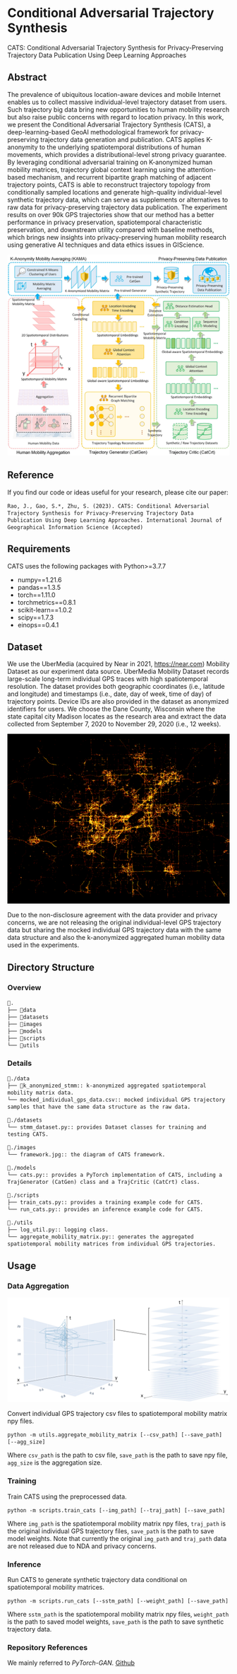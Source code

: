 # Conditional Adversarial Trajectory Synthesis

CATS: Conditional Adversarial Trajectory Synthesis for Privacy-Preserving Trajectory Data Publication Using Deep Learning Approaches

## Abstract
The prevalence of ubiquitous location-aware devices and mobile Internet enables us to collect massive individual-level trajectory dataset from users. Such trajectory big data bring new opportunities to human mobility research but also raise public concerns with regard to location privacy. In this work, we present the Conditional Adversarial Trajectory Synthesis (CATS), a deep-learning-based GeoAI methodological framework for privacy-preserving trajectory data generation and publication. CATS applies K-anonymity to the underlying spatiotemporal distributions of human movements, which provides a distributional-level strong privacy guarantee. By leveraging conditional adversarial training on K-anonymized human mobility matrices, trajectory global context learning using the attention-based mechanism, and recurrent bipartite graph matching of adjacent trajectory points, CATS is able to reconstruct trajectory topology from conditionally sampled locations and generate high-quality individual-level synthetic trajectory data, which can serve as supplements or alternatives to raw data for privacy-preserving trajectory data publication. The experiment results on over 90k GPS trajectories show that our method has a better performance in privacy preservation, spatiotemporal characteristic preservation, and downstream utility compared with baseline methods, which brings new insights into privacy-preserving human mobility research using generative AI techniques and data ethics issues in GIScience.


<p align="center">
    <img src="images/framework.jpg" alt="CATS framework" >
</p>

## Reference
If you find our code or ideas useful for your research, please cite our paper:

```
Rao, J., Gao, S.*, Zhu, S. (2023). CATS: Conditional Adversarial Trajectory Synthesis for Privacy-Preserving Trajectory Data Publication Using Deep Learning Approaches. International Journal of Geographical Information Science (Accepted)
```

## Requirements

CATS uses the following packages with Python>=3.7.7

- numpy==1.21.6
- pandas==1.3.5
- torch==1.11.0
- torchmetrics==0.8.1
- scikit-learn==1.0.2
- scipy==1.7.3
- einops==0.4.1

## Dataset

We use the UberMedia (acquired by Near in 2021, https://near.com) Mobility Dataset as our experiment data source. UberMedia Mobility Dataset records large-scale long-term individual GPS traces with high spatiotemporal resolution. The dataset provides both geographic coordinates (i.e., latitude and longitude) and timestamps (i.e., date, day of week, time of day) of trajectory points. Device IDs are also provided in the dataset as anonymized identifiers for users. We choose the Dane County, Wisconsin where the state capital city Madison locates as the research area and extract the data collected from September 7, 2020 to November 29, 2020 (i.e., 12 weeks).

<p align="center">
    <img src="images/overall_distribution.png" alt="Overall Distribution of Experiment Data" >
</p>

Due to the non-disclosure agreement with the data provider and privacy concerns, we are not releasing the original individual-level GPS trajectory data but sharing the mocked individual GPS trajectory data with the same data structure and also the k-anonymized aggregated human mobility data used in the experiments.

## Directory Structure

### Overview

```
📁. 
├── 📁data
├── 📁datasets
├── 📁images
├── 📁models
├── 📁scripts
└── 📁utils
```

### Details

```
📁./data
├── 📁k_anonymized_stmm:: k-anonymized aggregated spatiotemporal mobility matrix data.
└── mocked_individual_gps_data.csv:: mocked individual GPS trajectory samples that have the same data structure as the raw data.
```

```
📁./datasets
└── stmm_dataset.py:: provides Dataset classes for training and testing CATS.
```

```
📁./images
└── framework.jpg:: the diagram of CATS framework.
```

```
📁./models
└── cats.py:: provides a PyTorch implementation of CATS, including a TrajGenerator (CatGen) class and a TrajCritic (CatCrt) class.
```

```
📁./scripts
├── train_cats.py:: provides a training example code for CATS.
└── run_cats.py:: provides an inference example code for CATS.
```

```
📁./utils
├── log_util.py:: logging class.
└── aggregate_mobility_matrix.py:: generates the aggregated spatiotemporal mobility matrices from individual GPS trajectories.
```

## Usage

### Data Aggregation

<p align="center">
    <img src="images/visual_example.jpg" alt="Data Aggregation" >
</p>

Convert individual GPS trajectory csv files to spatiotemporal mobility matrix npy files.

```
python -m utils.aggregate_mobility_matrix [--csv_path] [--save_path] [--agg_size]
```

Where `csv_path` is the path to csv file, `save_path` is the path to save npy file, `agg_size` is the aggregation size.

### Training

Train CATS using the preprocessed data.

```
python -m scripts.train_cats [--img_path] [--traj_path] [--save_path]
```

Where `img_path` is the spatiotemporal mobility matrix npy files, `traj_path` is the original individual GPS trajectory files, `save_path` is the path to save model weights. Note that currently  the original `img_path` and `traj_path` data are not released due to NDA and privacy concerns.

### Inference

Run CATS to generate synthetic trajectory data conditional on spatiotemporal mobility matrices.

```
python -m scripts.run_cats [--sstm_path] [--weight_path] [--save_path]
```

Where `sstm_path` is the spatiotemporal mobility matrix npy files, `weight_path` is the path to saved model weights, `save_path` is the path to save synthetic trajectory data.


### Repository References

We mainly referred to *PyTorch-GAN.* [Github](https://github.com/eriklindernoren/PyTorch-GAN)